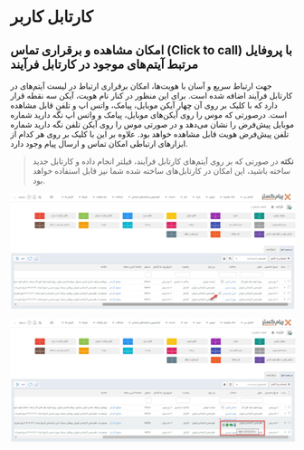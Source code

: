 # کارتابل کاربر

## امکان مشاهده و برقراری تماس (Click to  call) با پروفایل مرتبط آیتم‌های موجود در کارتابل فرآیند
جهت ارتباط سریع و آسان با هویت‌ها، امکان برقراری ارتباط در لیست آیتم‌های در کارتابل فرآیند اضافه شده است. برای این منظور در کنار نام هویت، آیکن سه نقطه قرار دارد که با کلیک بر روی آن چهار آیکن موبایل، پیامک، واتس اپ و تلفن قابل مشاهده است. درصورتی که موس را روی آیکن‌های موبایل، پیامک و واتس اپ نگه دارید شماره موبایل پیش‌فرض را نشان می‌دهد و در صورتی موس را روی آیکن تلفن نگه دارید شماره تلفن پیش‌فرض هویت قابل مشاهده خواهد بود. علاوه بر این با کلیک بر روی هر کدام از ابزارهای ارتباطی امکان تماس و ارسال پیام وجود دارد.<br>
> **نکته**
> در صورتی که بر روی آیتم‌های کارتابل فرآیند، فیلتر انجام داده و کارتابل جدید ساخته باشید، این امکان در کارتابل‌‌های ساخته شده‌ شما نیز قابل استفاده خواهد بود.

![مشاهده اطلاعات تماسی هویت در کارتابل فرآیند](./Images/Call-Information-In-Progress-Cartable.jpg)

![کلیک تو کال در کارتابل فرآیند](./Images/PopUp-Call-Info-In-Progress-Cartable.jpg)